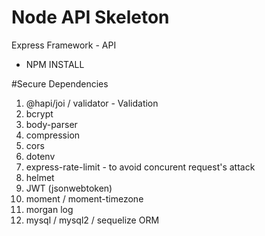 # Node API Skeleton
Express Framework  - API 
* NPM INSTALL

#Secure Dependencies
1. @hapi/joi / validator - Validation
2. bcrypt
3. body-parser
4. compression
5. cors
6. dotenv
7. express-rate-limit - to avoid concurent request's attack 
8. helmet 
9. JWT (jsonwebtoken)
10. moment / moment-timezone
11. morgan log
12. mysql / mysql2 / sequelize ORM
